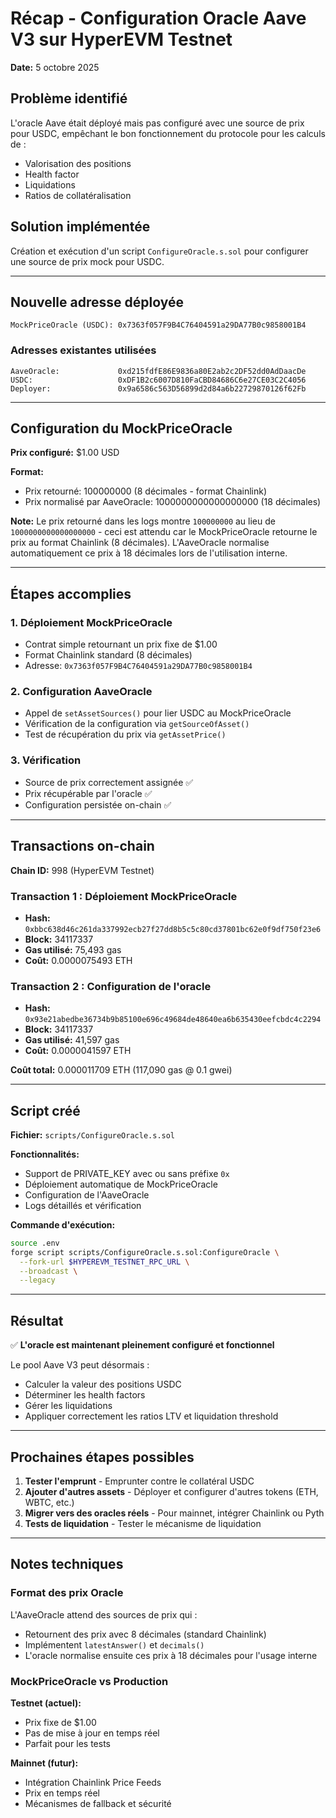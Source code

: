 # Récap - Configuration Oracle Aave V3 sur HyperEVM Testnet

**Date:** 5 octobre 2025

## Problème identifié

L'oracle Aave était déployé mais pas configuré avec une source de prix pour USDC, empêchant le bon fonctionnement du protocole pour les calculs de :
- Valorisation des positions
- Health factor
- Liquidations
- Ratios de collatéralisation

## Solution implémentée

Création et exécution d'un script `ConfigureOracle.s.sol` pour configurer une source de prix mock pour USDC.

---

## Nouvelle adresse déployée

```
MockPriceOracle (USDC): 0x7363f057F9B4C76404591a29DA77B0c9858001B4
```

### Adresses existantes utilisées
```
AaveOracle:             0xd215fdfE86E9836a80E2ab2c2DF52dd0AdDaacDe
USDC:                   0xDF1B2c6007D810FaCBD84686C6e27CE03C2C4056
Deployer:               0x9a6586c563D56899d2d84a6b22729870126f62Fb
```

---

## Configuration du MockPriceOracle

**Prix configuré:** $1.00 USD

**Format:**
- Prix retourné: 100000000 (8 décimales - format Chainlink)
- Prix normalisé par AaveOracle: 1000000000000000000 (18 décimales)

**Note:** Le prix retourné dans les logs montre `100000000` au lieu de `1000000000000000000` - ceci est attendu car le MockPriceOracle retourne le prix au format Chainlink (8 décimales). L'AaveOracle normalise automatiquement ce prix à 18 décimales lors de l'utilisation interne.

---

## Étapes accomplies

### 1. Déploiement MockPriceOracle
- Contrat simple retournant un prix fixe de $1.00
- Format Chainlink standard (8 décimales)
- Adresse: `0x7363f057F9B4C76404591a29DA77B0c9858001B4`

### 2. Configuration AaveOracle
- Appel de `setAssetSources()` pour lier USDC au MockPriceOracle
- Vérification de la configuration via `getSourceOfAsset()`
- Test de récupération du prix via `getAssetPrice()`

### 3. Vérification
- Source de prix correctement assignée ✅
- Prix récupérable par l'oracle ✅
- Configuration persistée on-chain ✅

---

## Transactions on-chain

**Chain ID:** 998 (HyperEVM Testnet)

### Transaction 1 : Déploiement MockPriceOracle
- **Hash:** `0xbbc638d46c261da337992ecb27f27dd8b5c5c80cd37801bc62e0f9df750f23e6`
- **Block:** 34117337
- **Gas utilisé:** 75,493 gas
- **Coût:** 0.0000075493 ETH

### Transaction 2 : Configuration de l'oracle
- **Hash:** `0x93e21abedbe36734b9b85100e696c49684de48640ea6b635430eefcbdc4c2294`
- **Block:** 34117337
- **Gas utilisé:** 41,597 gas
- **Coût:** 0.0000041597 ETH

**Coût total:** 0.000011709 ETH (117,090 gas @ 0.1 gwei)

---

## Script créé

**Fichier:** `scripts/ConfigureOracle.s.sol`

**Fonctionnalités:**
- Support de PRIVATE_KEY avec ou sans préfixe `0x`
- Déploiement automatique de MockPriceOracle
- Configuration de l'AaveOracle
- Logs détaillés et vérification

**Commande d'exécution:**
```bash
source .env
forge script scripts/ConfigureOracle.s.sol:ConfigureOracle \
  --fork-url $HYPEREVM_TESTNET_RPC_URL \
  --broadcast \
  --legacy
```

---

## Résultat

✅ **L'oracle est maintenant pleinement configuré et fonctionnel**

Le pool Aave V3 peut désormais :
- Calculer la valeur des positions USDC
- Déterminer les health factors
- Gérer les liquidations
- Appliquer correctement les ratios LTV et liquidation threshold

---

## Prochaines étapes possibles

1. **Tester l'emprunt** - Emprunter contre le collatéral USDC
2. **Ajouter d'autres assets** - Déployer et configurer d'autres tokens (ETH, WBTC, etc.)
3. **Migrer vers des oracles réels** - Pour mainnet, intégrer Chainlink ou Pyth
4. **Tests de liquidation** - Tester le mécanisme de liquidation

---

## Notes techniques

### Format des prix Oracle

L'AaveOracle attend des sources de prix qui :
- Retournent des prix avec 8 décimales (standard Chainlink)
- Implémentent `latestAnswer()` et `decimals()`
- L'oracle normalise ensuite ces prix à 18 décimales pour l'usage interne

### MockPriceOracle vs Production

**Testnet (actuel):**
- Prix fixe de $1.00
- Pas de mise à jour en temps réel
- Parfait pour les tests

**Mainnet (futur):**
- Intégration Chainlink Price Feeds
- Prix en temps réel
- Mécanismes de fallback et sécurité
